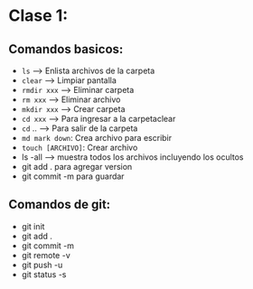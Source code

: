 # Clase 1:
## Comandos basicos:
- ````ls```` --> Enlista archivos de la carpeta
- ````clear```` --> Limpiar pantalla
- ````rmdir xxx```` --> Eliminar carpeta
- ````rm xxx```` --> Eliminar archivo
- ````mkdir xxx```` --> Crear carpeta
- ````cd xxx```` --> Para ingresar a la carpetaclear
- ````cd```` .. --> Para salir de la carpeta
- ````md mark down````: Crea archivo para escribir
- ```touch [ARCHIVO]```: Crear archivo
- ls -all --> muestra todos los archivos incluyendo los ocultos
- git add . para agregar version
- git commit -m para guardar

## Comandos de git:
- git init
- git add .
- git commit -m
- git remote -v
- git push -u
- git status -s

